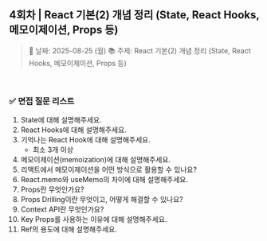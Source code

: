## 4회차 | React 기본(2) 개념 정리 (State, React Hooks, 메모이제이션, Props 등)

> 📅 날짜: 2025-08-25 (월)
> 📚 주제: React 기본(2) 개념 정리 (State, React Hooks, 메모이제이션, Props 등)

<br/>

### ✅ 면접 질문 리스트

1. State에 대해 설명해주세요.
2. React Hooks에 대해 설명해주세요.
3. 기억나는 React Hook에 대해 설명해주세요.
   - 최소 3개 이상
4. 메모이제이션(memoization)에 대해 설명해주세요.
5. 리액트에서 메모이제이션을 어떤 방식으로 활용할 수 있나요?
6. React.memo와 useMemo의 차이에 대해 설명해주세요.
7. Props란 무엇인가요?
8. Props Drilling이란 무엇이고, 어떻게 해결할 수 있나요?
9. Context API란 무엇인가요?
10. Key Props를 사용하는 이유에 대해 설명해주세요.
11. Ref의 용도에 대해 설명해주세요.

<br/>
